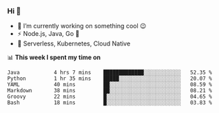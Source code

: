 ### Hi 👋

<!--
**nodejh/nodejh** is a ✨ _special_ ✨ repository because its `README.md` (this file) appears on your GitHub profile.

Here are some ideas to get you started:

- 🔭 I’m currently working on ...
- 🌱 I’m currently learning ...
- 👯 I’m looking to collaborate on ...
- 🤔 I’m looking for help with ...
- 💬 Ask me about ...
- 📫 How to reach me: ...
- 😄 Pronouns: ...
- ⚡ Fun fact: ...
-->

- 🔭 I’m currently working on something cool :wink:
- ⚡ Node.js, Java, Go :thought_balloon:
- 🤖 Serverless, Kubernetes, Cloud Native

📊 **This week I spent my time on**

<!--START_SECTION:waka-->

```text
Java           4 hrs 7 mins    █████████████░░░░░░░░░░░░   52.35 %
Python         1 hr 35 mins    █████░░░░░░░░░░░░░░░░░░░░   20.07 %
YAML           40 mins         ██░░░░░░░░░░░░░░░░░░░░░░░   08.59 %
Markdown       38 mins         ██░░░░░░░░░░░░░░░░░░░░░░░   08.21 %
Groovy         22 mins         █░░░░░░░░░░░░░░░░░░░░░░░░   04.65 %
Bash           18 mins         █░░░░░░░░░░░░░░░░░░░░░░░░   03.83 %
```

<!--END_SECTION:waka-->


<!--
:traffic_light: **Visitors**

![visitors](https://visitor-badge.glitch.me/badge?page_id=nodejh.nodejh)
-->

